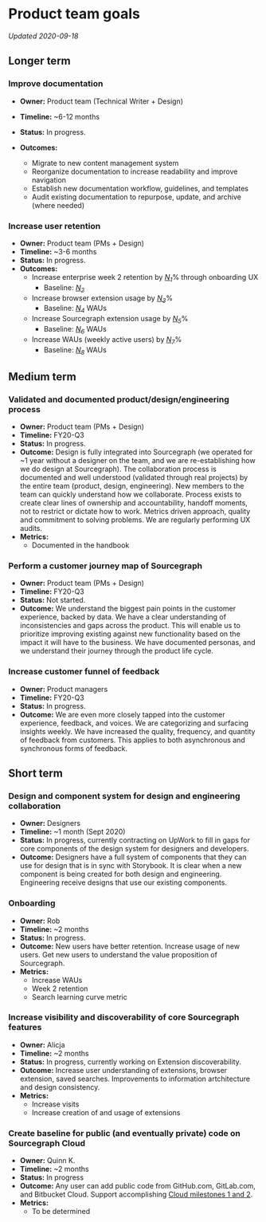 # Product team goals

_Updated 2020-09-18_

## Longer term

### Improve documentation

- **Owner:** Product team (Technical Writer + Design)
- **Timeline:** ~6-12 months
- **Status:** In progress.
- **Outcomes:**

  - Migrate to new content management system
  - Reorganize documentation to increase readability and improve navigation
  - Establish new documentation workflow, guidelines, and templates
  - Audit existing documentation to repurpose, update, and archive (where needed)

### Increase user retention

- **Owner:** Product team (PMs + Design)
- **Timeline:** ~3-6 months
- **Status:** In progress.
- **Outcomes:**
  - Increase enterprise week 2 retention by [_N<sub>1</sub>_][n1]% through onboarding UX
    - Baseline: [_N<sub>2</sub>_][n2]
  - Increase browser extension usage by [_N<sub>3</sub>_][n3]%
    - Baseline: [_N<sub>4</sub>_][n4] WAUs
  - Increase Sourcegraph extension usage by [_N<sub>5</sub>_][n5]%
    - Baseline: [_N<sub>6</sub>_][n6] WAUs
  - Increase WAUs (weekly active users) by [_N<sub>7</sub>_][n7]%
    - Baseline: [_N<sub>8</sub>_][n8] WAUs

## Medium term

### Validated and documented product/design/engineering process

- **Owner:** Product team (PMs + Design)
- **Timeline:** FY20-Q3
- **Status:** In progress.
- **Outcome:** Design is fully integrated into Sourcegraph (we operated for ~1 year without a designer on the team, and we are re-establishing how we do design at Sourcegraph). The collaboration process is documented and well understood (validated through real projects) by the entire team (product, design, engineering). New members to the team can quickly understand how we collaborate. Process exists to create clear lines of ownership and accountability, handoff moments, not to restrict or dictate how to work. Metrics driven approach, quality and commitment to solving problems. We are regularly performing UX audits.
- **Metrics:**
  - Documented in the handbook

### Perform a customer journey map of Sourcegraph

- **Owner:** Product team (PMs + Design)
- **Timeline:** FY20-Q3
- **Status:** Not started.
- **Outcome:** We understand the biggest pain points in the customer experience, backed by data. We have a clear understanding of inconsistencies and gaps across the product. This will enable us to prioritize improving existing against new functionality based on the impact it will have to the business. We have documented personas, and we understand their journey through the product life cycle.

### Increase customer funnel of feedback

- **Owner:** Product managers
- **Timeline:** FY20-Q3
- **Status:** In progress.
- **Outcome:** We are even more closely tapped into the customer experience, feedback, and voices. We are categorizing and surfacing insights weekly. We have increased the quality, frequency, and quantity of feedback from customers. This applies to both asynchronous and synchronous forms of feedback.

## Short term

### Design and component system for design and engineering collaboration

- **Owner:** Designers
- **Timeline:** ~1 month (Sept 2020)
- **Status:** In progress, currently contracting on UpWork to fill in gaps for core components of the design system for designers and developers.
- **Outcome:** Designers have a full system of components that they can use for design that is in sync with Storybook. It is clear when a new component is being created for both design and engineering. Engineering receive designs that use our existing components.

### Onboarding

- **Owner:** Rob
- **Timeline:** ~2 months
- **Status:** In progress.
- **Outcome:** New users have better retention. Increase usage of new users. Get new users to understand the value proposition of Sourcegraph.
- **Metrics:**
  - Increase WAUs
  - Week 2 retention
  - Search learning curve metric

### Increase visibility and discoverability of core Sourcegraph features

- **Owner:** Alicja
- **Timeline:** ~2 months
- **Status:** In progress, currently working on Extension discoverability.
- **Outcome:** Increase user understanding of extensions, browser extension, saved searches. Improvements to information artchitecture and design consistency.
- **Metrics:**
  - Increase visits
  - Increase creation of and usage of extensions

### Create baseline for public (and eventually private) code on Sourcegraph Cloud

- **Owner:** Quinn K.
- **Timeline:** ~2 months
- **Status:** In progress
- **Outcome:** Any user can add public code from GitHub.com, GitLab.com, and Bitbucket Cloud. Support accomplishing [Cloud milestones 1 and 2](https://about.sourcegraph.com/handbook/engineering/core-application/goals#goals).
- **Metrics:**
  - To be determined

[n1]: https://docs.google.com/document/d/1l6waCjzVlisYJ1PziNjO9QWF0ExmBMxWg5jWMpt4YW0/edit#bookmark=id.pbee6s39npxe
[n2]: https://docs.google.com/document/d/1l6waCjzVlisYJ1PziNjO9QWF0ExmBMxWg5jWMpt4YW0/edit#bookmark=id.u8usndilekr3
[n3]: https://docs.google.com/document/d/1l6waCjzVlisYJ1PziNjO9QWF0ExmBMxWg5jWMpt4YW0/edit#bookmark=id.tw3f5leunmk0
[n4]: https://docs.google.com/document/d/1l6waCjzVlisYJ1PziNjO9QWF0ExmBMxWg5jWMpt4YW0/edit#bookmark=id.jqiim81p8zvb
[n5]: https://docs.google.com/document/d/1l6waCjzVlisYJ1PziNjO9QWF0ExmBMxWg5jWMpt4YW0/edit#bookmark=id.hka32mpfz9ws
[n6]: https://docs.google.com/document/d/1l6waCjzVlisYJ1PziNjO9QWF0ExmBMxWg5jWMpt4YW0/edit#bookmark=id.g6oo5rramvpb
[n7]: https://docs.google.com/document/d/1l6waCjzVlisYJ1PziNjO9QWF0ExmBMxWg5jWMpt4YW0/edit#bookmark=id.87kmhwjskbfr
[n8]: https://docs.google.com/document/d/1l6waCjzVlisYJ1PziNjO9QWF0ExmBMxWg5jWMpt4YW0/edit#bookmark=id.cbcufz4r1f61
